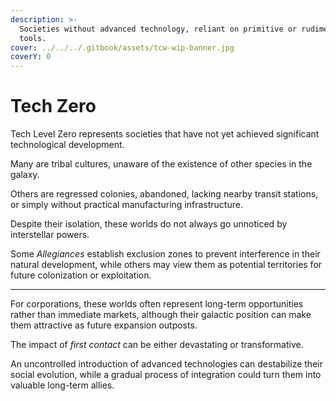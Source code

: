 ```yaml
---
description: >-
  Societies without advanced technology, reliant on primitive or rudimentary
  tools.
cover: ../../../.gitbook/assets/tcw-wip-banner.jpg
coverY: 0
---
```


# Tech Zero

Tech Level Zero represents societies that have not yet achieved significant technological development.

Many are tribal cultures, unaware of the existence of other species in the galaxy.

Others are regressed colonies, abandoned, lacking nearby transit stations, or simply without practical manufacturing infrastructure.

Despite their isolation, these worlds do not always go unnoticed by interstellar powers.

Some _Allegiances_ establish exclusion zones to prevent interference in their natural development, while others may view them as potential territories for future colonization or exploitation.

***

For corporations, these worlds often represent long-term opportunities rather than immediate markets, although their galactic position can make them attractive as future expansion outposts.

The impact of _first contact_ can be either devastating or transformative.

An uncontrolled introduction of advanced technologies can destabilize their social evolution, while a gradual process of integration could turn them into valuable long-term allies.